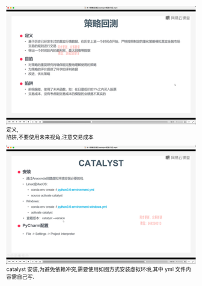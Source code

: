 ![](./img/2022-07-23-15-30-45.png)  
定义,  
陷阱,不要使用未来视角,注意交易成本

![](./img/2022-07-23-15-53-00.png)  
catalyst 安装,为避免依赖冲突,需要使用如图方式安装虚拟环境,其中 yml 文件内容需自己写.


